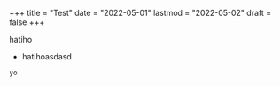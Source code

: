 +++
title = "Test"
date = "2022-05-01"
lastmod = "2022-05-02"
draft = false
+++

hatiho


* hatihoasdasd



`yo`